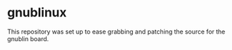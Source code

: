 gnublinux
=========

This repository was set up to ease grabbing and patching the source for the gnublin board.